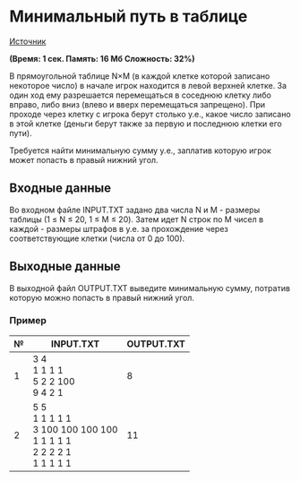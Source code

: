 # Минимальный путь в таблице
[Источник](https://acmp.ru/index.asp?main=task&id_task=120)

**(Время: 1 сек. Память: 16 Мб Сложность: 32%)**

В прямоугольной таблице N×M (в каждой клетке которой записано некоторое число) в начале игрок находится в левой верхней клетке. За один ход ему разрешается перемещаться в соседнюю клетку либо вправо, либо вниз (влево и вверх перемещаться запрещено). При проходе через клетку с игрока берут столько у.е., какое число записано в этой клетке (деньги берут также за первую и последнюю клетки его пути).

Требуется найти минимальную сумму у.е., заплатив которую игрок может попасть в правый нижний угол.

## Входные данные
Во входном файле INPUT.TXT задано два числа N и M - размеры таблицы (1 ≤ N ≤ 20, 1 ≤ M ≤ 20). Затем идет N строк по M чисел в каждой - размеры штрафов в у.е. за прохождение через соответствующие клетки (числа от 0 до 100).

## Выходные данные
В выходной файл OUTPUT.TXT выведите минимальную сумму, потратив которую можно попасть в правый нижний угол.

### Пример
|№ | INPUT.TXT | OUTPUT.TXT|
|--|-----------|-----------|
|1 | 3 4<br>1 1 1 1<br>5 2 2 100<br>9 4 2 1 | 8 |
|2 | 5 5<br>1 1 1 1 1<br>3 100 100 100 100<br>1 1 1 1 1<br>2 2 2 2 1<br>1 1 1 1 1 | 11 |
